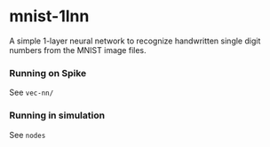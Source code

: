 # mnist-1lnn
A simple 1-layer neural network to recognize handwritten single digit numbers from the MNIST image files.


### Running on Spike

See `vec-nn/`

### Running in simulation

See `nodes`